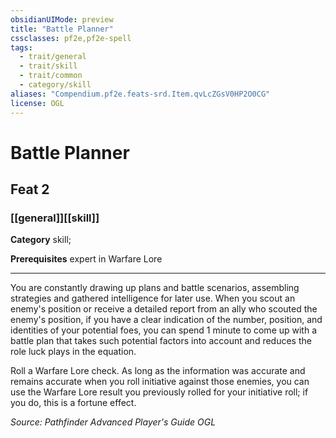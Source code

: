 ```yaml
---
obsidianUIMode: preview
title: "Battle Planner"
cssclasses: pf2e,pf2e-spell
tags:
  - trait/general
  - trait/skill
  - trait/common
  - category/skill
aliases: "Compendium.pf2e.feats-srd.Item.qvLcZGsV0HP2O0CG"
license: OGL
---
```

# Battle Planner
## Feat 2
### [[general]][[skill]]

**Category** skill; 



**Prerequisites** expert in Warfare Lore
* * *
You are constantly drawing up plans and battle scenarios, assembling strategies and gathered intelligence for later use. When you scout an enemy's position or receive a detailed report from an ally who scouted the enemy's position, if you have a clear indication of the number, position, and identities of your potential foes, you can spend 1 minute to come up with a battle plan that takes such potential factors into account and reduces the role luck plays in the equation.

Roll a Warfare Lore check. As long as the information was accurate and remains accurate when you roll initiative against those enemies, you can use the Warfare Lore result you previously rolled for your initiative roll; if you do, this is a fortune effect.

*Source: Pathfinder Advanced Player's Guide*
*OGL*